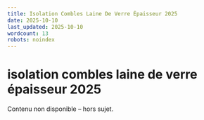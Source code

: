 ```yaml
---
title: Isolation Combles Laine De Verre Épaisseur 2025
date: 2025-10-10
last_updated: 2025-10-10
wordcount: 13
robots: noindex
---
```


# isolation combles laine de verre épaisseur 2025

Contenu non disponible – hors sujet.